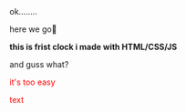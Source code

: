 <div>ok........</div>

<p>here we go🤞</p>

<b>this is frist clock i made with HTML/CSS/JS</b>



<p>and guss what?</p>

<p style="color: red;">it's too easy</p>

<span style="color: red;">text</span>
